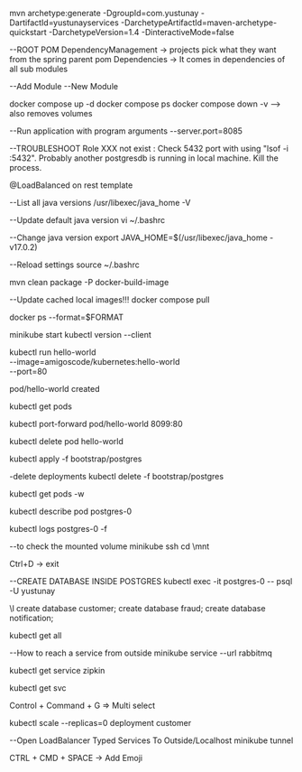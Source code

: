 mvn archetype:generate -DgroupId=com.yustunay -DartifactId=yustunayservices -DarchetypeArtifactId=maven-archetype-quickstart -DarchetypeVersion=1.4 -DinteractiveMode=false

--ROOT POM
DependencyManagement -> projects pick what they want from the spring parent pom
Dependencies -> It comes in dependencies of all sub modules

--Add Module
--New Module

docker compose up -d
docker compose ps
docker compose down -v --> also removes volumes


--Run application with program arguments
--server.port=8085



--TROUBLESHOOT
Role XXX not exist : Check 5432 port with using "lsof -i :5432". Probably another postgresdb is running in local machine. Kill the process.


@LoadBalanced on rest template


--List all java versions
/usr/libexec/java_home -V

--Update default java version
vi ~/.bashrc

--Change java version
export JAVA_HOME=$(/usr/libexec/java_home -v17.0.2)

--Reload settings
source ~/.bashrc

mvn clean package -P docker-build-image

--Update cached local images!!!
docker compose pull


docker ps --format=$FORMAT


minikube start
kubectl version --client


kubectl run hello-world \
--image=amigoscode/kubernetes:hello-world \
--port=80

pod/hello-world created

kubectl get pods

kubectl port-forward pod/hello-world 8099:80

kubectl delete pod hello-world

kubectl apply -f bootstrap/postgres

-delete deployments
kubectl delete -f bootstrap/postgres

kubectl get pods -w

kubectl describe pod postgres-0

kubectl logs postgres-0 -f

--to check the mounted volume
minikube ssh
cd \mnt

Ctrl+D -> exit

--CREATE DATABASE INSIDE POSTGRES
kubectl exec -it postgres-0 -- psql -U yustunay

\l
create database customer;
create database fraud;
create database notification;


kubectl get all

--How to reach a service from outside
minikube service --url rabbitmq


kubectl get service zipkin

kubectl get svc

Control + Command + G => Multi select

kubectl scale --replicas=0 deployment customer

--Open LoadBalancer Typed Services To Outside/Localhost
minikube tunnel

CTRL + CMD + SPACE -> Add Emoji

